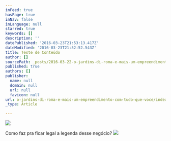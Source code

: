 ```yaml
---
inFeed: true
hasPage: true
inNav: false
inLanguage: null
starred: true
keywords: []
description: ''
datePublished: '2016-03-23T21:53:13.417Z'
dateModified: '2016-03-23T21:52:52.543Z'
title: Teste de Conteúdo
author: []
sourcePath: _posts/2016-03-22-o-jardins-di-roma-e-mais-um-empreendimento-com-tudo-que-voce.md
published: true
authors: []
publisher:
  name: null
  domain: null
  url: null
  favicon: null
url: o-jardins-di-roma-e-mais-um-empreendimento-com-tudo-que-voce/index.html
_type: Article

---
```

![](https://the-grid-user-content.s3-us-west-2.amazonaws.com/1c59982d-e136-4006-a0d1-e733115329f6.jpg)

Como faz pra ficar legal a legenda desse negócio?
![](https://the-grid-user-content.s3-us-west-2.amazonaws.com/b4f01a8d-edcc-4dfa-87b0-cd7355a87936.gif)